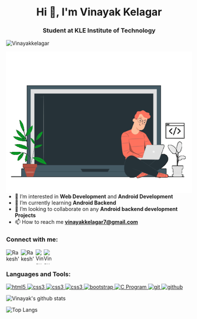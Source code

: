 
<h1 align="center">Hi 👋, I'm Vinayak Kelagar</h1>
<h3 align="center">Student at KLE Institute of Technology</h3>

<p align="left"> <img src="https://komarev.com/ghpvc/?username=VinayakKelagar&label=Profile%20views&color=0e75b6&style=flat" alt="Vinayakkelagar" /> </p>


<img align="right" alt="GIF" width="512" height="384" src="Images/portfolio.gif" />

- 👀 I’m interested in **Web Development** and **Android Development**
- 🌱 I’m currently learning **Android Backend**
- 💞️ I’m looking to collaborate on any **Android backend development Projects**
- 📫 How to reach me **vinayakkelagar7@gmail.com**

<h3 align="left">Connect with me:</h3>
<a href="www.linkedin.com/in/vinayak-kelagar-ab911117b">
  <img align="left" alt="Rakesh's Linkein" width="40" height="40" src="https://img.icons8.com/color/48/fa314a/linkedin.png"/>
</a>
<a href="https://www.hackerrank.com/vinayakkelagar7">
  <img align="left" alt="Rakesh's Hackerrank"  width="40" height="40" src="https://upload.wikimedia.org/wikipedia/commons/thumb/4/40/HackerRank_Icon-1000px.png/330px-HackerRank_Icon-1000px.png" />
</a>
<a href="https://medium.com/@vinayakkelagar7">
  <img align="left" alt="Vinayak's Medium" width="22px" height="40" src="https://cdn.jsdelivr.net/npm/simple-icons@v3/icons/medium.svg" />
</a>
<a href="https://cybervk.blogspot.com/">
  <img align="left" alt="Vinayak's Blog" width="22px" height="40" src="https://cdn.jsdelivr.net/npm/simple-icons@v3/icons/blogger.svg" />
</a>


<br/>
<br/>

<h3 align="left">Languages and Tools:</h3>
<p align="left"> 
  <a href="https://www.w3.org/html/" target="_blank">
    <img src="https://img.icons8.com/color/48/000000/html-5--v1.png" alt="html5" width="40" height="40"/>
  </a>
  <a href="https://www.w3schools.com/css/" target="_blank">
    <img src="https://img.icons8.com/color/48/000000/css3.png" alt="css3" width="40" height="40"/>
  </a> 
  <a href="https://www.w3schools.com/js/" target="_blank">
    <img src="https://img.icons8.com/color/50/000000/java.png" alt="css3" width="40" height="40"/>
  </a> 
  <a href="https://www.w3schools.com/js/" target="_blank">
    <img src="https://img.icons8.com/color/50/000000/javascript--v1.png" alt="css3" width="40" height="40"/>
  </a> 
  <a href="https://getbootstrap.com" target="_blank">
    <img src="https://img.icons8.com/color/48/000000/bootstrap.png" alt="bootstrap" width="40" height="40"/>
  </a>
  <a href="https://www.cprogramming.com/" target="_blank">
    <img src="https://www.pngkit.com/png/full/101-1010012_c-programming-icon-c-programming-language-logo.png" alt="C Program" height="40"/> 
  </a> 
  <a href="https://git-scm.com/" target="_blank">
    <img src="https://img.icons8.com/color/48/4a90e2/git.png" alt="git" width="40" height="40"/> 
  </a>
  <a href="https://github.com/" target="_blank">
    <img src="https://www.logo.wine/a/logo/GitHub/GitHub-Icon-White-Logo.wine.svg" alt="github" width="40" height="40"/> 
  </a> 
</p>

![Vinayak's github stats](https://github-readme-stats.vercel.app/api?username=VinayakKelagar&show_icons=true&title_color=0299da&icon_color=ff5e00&text_color=2ee300&bg_color=fff0)

![Top Langs](https://github-readme-stats.vercel.app/api/top-langs/?username=VinayakKelagar&langs_count=8&layout=compact&text_color=2ee300&bg_color=fff0)
